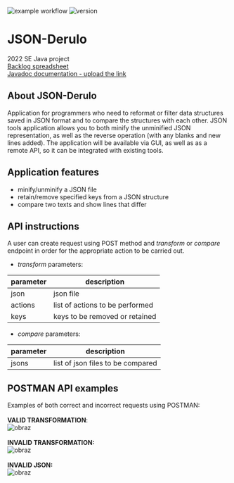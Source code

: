 ![example workflow](https://github.com/Tremirre/JSON-Derulo/actions/workflows/ci.yml/badge.svg)
![version](https://img.shields.io/github/v/release/Tremirre/JSON-Derulo?display_name=tag&include_prereleases)

# JSON-Derulo
2022 SE Java project<br>
[Backlog spreadsheet](https://github.com/Tremirre/JSON-Derulo/files/8747403/JSON.tools.xlsx)<br>
[Javadoc documentation - upload the link]()

## About JSON-Derulo
Application for programmers who need to reformat or filter data structures saved in JSON format and to compare the structures with each other. JSON tools application allows you to both minify the unminified JSON representation, as well as the reverse operation (with any blanks and new lines added). The application will be available via GUI, as well as as a remote API, so it can be integrated with existing tools. 

## Application features
- minify/unminify a JSON file
- retain/remove specified keys from a JSON structure
- compare two texts and show lines that differ

## API instructions
A user can create request using POST method and *transform* or *compare* endpoint in order for the appropriate action to be carried out.
- *transform* parameters:

parameter  | description
------------- | -------------
json|json file
actions|list of actions to be performed|
keys|keys to be removed or retained|

- *compare* parameters:

parameter  | description
------------- | -------------
jsons|list of json files to be compared

## POSTMAN API examples
Examples of both correct and incorrect requests using POSTMAN:<br><br>
**VALID TRANSFORMATION**:<br>
![obraz](https://user-images.githubusercontent.com/82370491/169814839-958dbf8b-0a6a-465a-9c9e-bd5df9fce499.png)<br><br>
**INVALID TRANSFORMATION:**<br>
![obraz](https://user-images.githubusercontent.com/82370491/169815401-0439965b-bd32-41cf-9a5b-8099e8d65641.png)<br><br>
**INVALID JSON:**<br>
![obraz](https://user-images.githubusercontent.com/82370491/169816237-2374fa9b-4219-4cf0-af40-6be2ed0daf6a.png)
